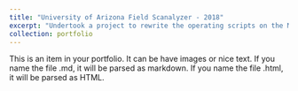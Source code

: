 ```yaml
---
title: "University of Arizona Field Scanalyzer - 2018"
excerpt: "Undertook a project to rewrite the operating scripts on the Maricopa Field Scanner Sensing Platform, refactoring and optimizing the codebase. This reduced the number of scripts used in the season from 107 in the 2018-2019 winter season to 92 in the 2019 summer season, and then further to only 2 actively-used and 7 special-purpose scripts in the 2019-2020 winter season. <br>University of Arizona, Maricopa, Arizona, USA<br/><img src='/images/'>"
collection: portfolio
---
```


This is an item in your portfolio. It can be have images or nice text. If you name the file .md, it will be parsed as markdown. If you name the file .html, it will be parsed as HTML. 
